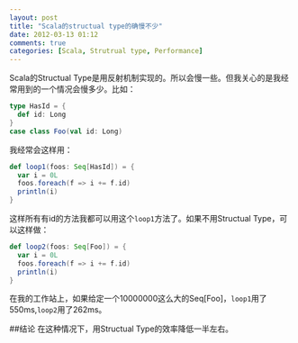 ```yaml
---
layout: post
title: "Scala的structual type的确慢不少"
date: 2012-03-13 01:12
comments: true
categories: [Scala, Strutrual type, Performance]
---
```


Scala的Structual Type是用反射机制实现的。所以会慢一些。但我关心的是我经常用到的一个情况会慢多少。比如：
``` scala
type HasId = {
  def id: Long
}
case class Foo(val id: Long)
```
我经常会这样用：
``` scala
def loop1(foos: Seq[HasId]) = {
  var i = 0L
  foos.foreach(f => i += f.id)
  println(i)
}
```
这样所有有id的方法我都可以用这个`loop1`方法了。如果不用Structual Type，可以这样做：
``` scala
def loop2(foos: Seq[Foo]) = {
  var i = 0L
  foos.foreach(f => i += f.id)
  println(i)
}
```
在我的工作站上，如果给定一个10000000这么大的Seq[Foo]，`loop1`用了550ms,`loop2`用了262ms。

##结论
在这种情况下，用Structual Type的效率降低一半左右。